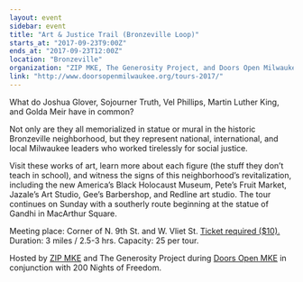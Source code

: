 ```yaml
---
layout: event
sidebar: event
title: "Art & Justice Trail (Bronzeville Loop)"
starts_at: "2017-09-23T9:00Z"
ends_at: "2017-09-23T12:00Z"
location: "Bronzeville"
organization: "ZIP MKE, The Generosity Project, and Doors Open Milwaukee"
link: "http://www.doorsopenmilwaukee.org/tours-2017/"
---
```


What do Joshua Glover, Sojourner Truth, Vel Phillips, Martin Luther King, and Golda Meir have in common? 

Not only are they all memorialized in statue or mural in the historic Bronzeville neighborhood, but they represent national, international, and local Milwaukee leaders who worked tirelessly for social justice. 

Visit these works of art, learn more about each figure (the stuff they don’t teach in school), and witness the signs of this neighborhood’s revitalization, including the new America’s Black Holocaust Museum, Pete’s Fruit Market, Jazale’s Art Studio, Gee’s Barbershop, and Redline art studio. The tour continues on Sunday with a southerly route beginning at the statue of Gandhi in MacArthur Square. 

Meeting place: Corner of N. 9th St. and W. Vliet St.
[Ticket required ($10).](http://www.doorsopenmilwaukee.org/tours-2017/) Duration: 3 miles / 2.5-3 hrs. Capacity: 25 per tour. 

Hosted by [ZIP MKE](www.zipmke.com) and The Generosity Project during [Doors Open MKE](http://www.doorsopenmilwaukee.org) in conjunction with 200 Nights of Freedom.
